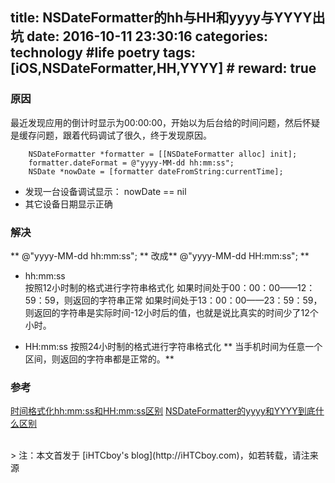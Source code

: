 title: NSDateFormatter的hh与HH和yyyy与YYYY出坑
date: 2016-10-11 23:30:16
categories: technology #life poetry
tags: [iOS,NSDateFormatter,HH,YYYY]  # <!--more-->
reward: true
---

### 原因
最近发现应用的倒计时显示为00:00:00，开始以为后台给的时间问题，然后怀疑是缓存问题，跟着代码调试了很久，终于发现原因。

<!--more-->

```
    NSDateFormatter *formatter = [[NSDateFormatter alloc] init];
    formatter.dateFormat = @"yyyy-MM-dd hh:mm:ss";
    NSDate *nowDate = [formatter dateFromString:currentTime];

```

- 发现一台设备调试显示： nowDate == nil
- 其它设备日期显示正确

### 解决
** @"yyyy-MM-dd hh:mm:ss";  ** 改成** @"yyyy-MM-dd HH:mm:ss";  **

- hh:mm:ss  
按照12小时制的格式进行字符串格式化
如果时间处于00：00：00——12：59：59，则返回的字符串正常
如果时间处于13：00：00——23：59：59，则返回的字符串是实际时间-12小时后的值，也就是说比真实的时间少了12个小时。
 
- HH:mm:ss
按照24小时制的格式进行字符串格式化
** 当手机时间为任意一个区间，则返回的字符串都是正常的。**


### 参考
[时间格式化hh:mm:ss和HH:mm:ss区别](http://blog.csdn.net/u011344883/article/details/48622015)
[NSDateFormatter的yyyy和YYYY到底什么区别](https://segmentfault.com/q/1010000000174542)



<br>
> 注：本文首发于 [iHTCboy's blog](http://iHTCboy.com)，如若转载，请注来源

